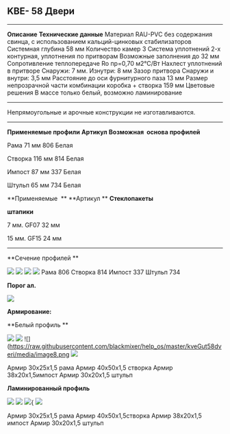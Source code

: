 **KBE- 58 Двери**
-----------------

  -------------------------------------------------------- ---------------------------------------------------------------------------------
  **Описание**                                             **Технические данные**
  Материал                                                 RAU-PVC без содержания свинца, с использованием кальций-цинковых стабилизаторов
  Системная глубина                                        58 мм
  Количество камер                                         3
  Система уплотнений                                       2-х контурная, уплотнения по притворам
  Возможные заполнения                                     до 32 мм
  Сопротивление теплопередаче                              Ro пр=0,70 м2°С/Вт
  Нахлест уплотнений в притворе                            Снаружи: 7 мм. Изнутри: 8 мм
  Зазор притвора                                           Снаружи и внутри: 3,5 мм
  Расстояние до оси фурнитурного паза                      13 мм
  Размер непрозрачной части комбинации коробка + створка   159 мм
  Цветовые решения                                         В массе только белый, возможно ламинирование
  -------------------------------------------------------- ---------------------------------------------------------------------------------

Непрямоугольные и арочные конструкции не изготавливаются.

  ------------------------- -------------- -------------------------------- -------------------
  **Применяемые профили**   **Артикул**    **Возможная  основа профилей**

  Рама 71 мм                806            Белая

  Створка 116 мм            814            Белая

  Импост 87 мм              337            Белая

  Штульп 65 мм              734            Белая

  **Применяемые  **         **Артикул **   **Стеклопакеты**

  **штапики**                              

  7 мм.                     GF07           32 мм

  15 мм.                    GF15           24 мм
  ------------------------- -------------- -------------------------------- -------------------

**Сечение профилей **

![](https://raw.githubusercontent.com/blackmixer/help_os/master/kveGut58dveri/media/image1.png)
![](https://raw.githubusercontent.com/blackmixer/help_os/master/kveGut58dveri/media/image2.png)
![](https://raw.githubusercontent.com/blackmixer/help_os/master/kveGut58dveri/media/image3.png)
![](https://raw.githubusercontent.com/blackmixer/help_os/master/kveGut58dveri/media/image4.png)
Рама 806 Створка 814 Импост 337 Штульп 734

**Порог ал.**

![](https://raw.githubusercontent.com/blackmixer/help_os/master/kveGut58dveri/media/image5.png)

**Армирование:**

**Белый профиль **

![](https://raw.githubusercontent.com/blackmixer/help_os/master/kveGut58dveri/media/image6.png)
![](https://raw.githubusercontent.com/blackmixer/help_os/master/kveGut58dveri/media/image7.png)
![](https://raw.githubusercontent.com/blackmixer/help_os/master/kveGut58dveri/media/image8.png
![](https://raw.githubusercontent.com/blackmixer/help_os/master/kveGut58dveri/media/image9.png)

Армир 30х25х1,5 рама Армир 40х50х1,5 створка Армир 38x20x1,5импост Армир
30x20x1,5 штульп

**Ламинированный профиль**

![](https://raw.githubusercontent.com/blackmixer/help_os/master/kveGut58dveri/media/image6.png)
![](https://raw.githubusercontent.com/blackmixer/help_os/master/kveGut58dveri/media/image7.png)
![](https://raw.githubusercontent.com/blackmixer/help_os/master/kveGut58dveri/media/image8.png){
![](https://raw.githubusercontent.com/blackmixer/help_os/master/kveGut58dveri/media/image9.png)

Армир 30х25х1,5 рама Армир 40х50х1,5створка Армир 38x20x1,5 импост Армир
30x20x1,5 штульп

